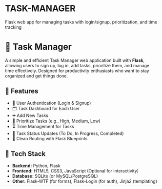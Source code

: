 # TASK-MANAGER
Flask web app for managing tasks with login/signup, prioritization, and time tracking
# 📝 Task Manager

A simple and efficient Task Manager web application built with **Flask**, allowing users to sign up, log in, add tasks, prioritize them, and manage time effectively. Designed for productivity enthusiasts who want to stay organized and get things done.

## 🔧 Features

- 🔐 User Authentication (Login & Signup)
- 🗂️ Task Dashboard for Each User
- ➕ Add New Tasks
- 🎯 Prioritize Tasks (e.g., High, Medium, Low)
- ⏳ Time Management for Tasks
- 🚦 Task Status Updates (To Do, In Progress, Completed)
- 🧭 Clean Routing with Flask Blueprints

## 📌 Tech Stack

- **Backend:** Python, Flask
- **Frontend:** HTML5, CSS3, JavaScript (Optional for interactivity)
- **Database:** SQLite (or MySQL/PostgreSQL)
- **Other:** Flask-WTF (for forms), Flask-Login (for auth), Jinja2 (templating)
